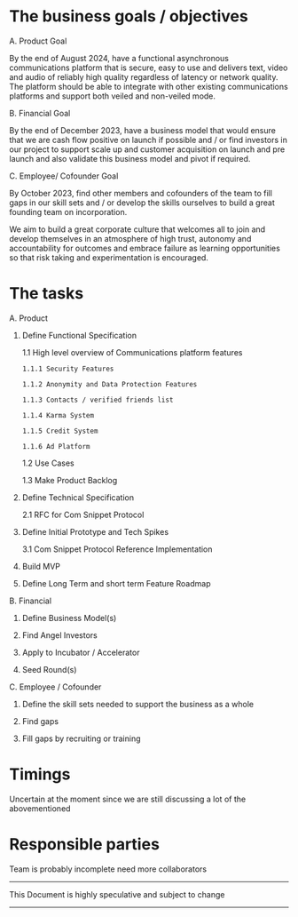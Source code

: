 # The business goals / objectives

A.	Product Goal

By the end of August 2024, have a functional asynchronous communications platform that is secure, easy to use and delivers text, video and audio of reliably high quality regardless of latency or network quality. The platform should be able to integrate with other existing communications platforms and support both veiled and non-veiled mode.

B.	Financial Goal

By the end of December 2023, have a business model that would ensure that we are cash flow positive on launch if possible and / or  find investors in our project to support scale up and customer acquisition on launch and pre launch and also validate this business model and pivot if required.

C.	Employee/ Cofounder Goal

By October 2023, find other members and cofounders of the team to fill gaps in our skill sets and / or develop the skills ourselves to build a great founding team on incorporation.

We aim to build a great corporate culture that welcomes all to join and develop themselves in an atmosphere of high trust, autonomy and accountability for outcomes and embrace failure as learning opportunities so that risk taking and experimentation is encouraged.

# The tasks

A. Product 

  1. Define Functional Specification
     
     1.1 High level overview of Communications platform features

         1.1.1 Security Features

         1.1.2 Anonymity and Data Protection Features

         1.1.3 Contacts / verified friends list

         1.1.4 Karma System

         1.1.5 Credit System

         1.1.6 Ad Platform
     
     1.2 Use Cases
     
     1.3 Make Product Backlog
  
  3. Define Technical Specification
     
     2.1 RFC for Com Snippet Protocol
     
  4. Define Initial Prototype and Tech Spikes
     
     3.1 Com Snippet Protocol Reference Implementation
     
  5. Build MVP
     
  6. Define Long Term and short term Feature Roadmap
     
B. Financial

  1. Define Business Model(s)
     
  2. Find Angel Investors
  
  3. Apply to Incubator / Accelerator
  
  4. Seed Round(s)

C. Employee / Cofounder

  1. Define the skill sets needed to support the business as a whole

  2. Find gaps

  3. Fill gaps by recruiting or training  

# Timings

Uncertain at the moment since we are still discussing a lot of the abovementioned

# Responsible parties

Team is probably incomplete need more collaborators

_________________________________________________________
This Document is highly speculative and subject to change
_________________________________________________________
